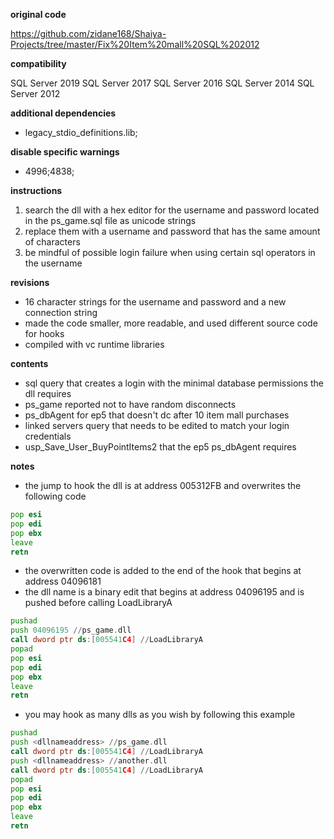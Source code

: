 **original code** 

https://github.com/zidane168/Shaiya-Projects/tree/master/Fix%20Item%20mall%20SQL%202012

**compatibility**

SQL Server 2019
SQL Server 2017
SQL Server 2016
SQL Server 2014
SQL Server 2012

**additional dependencies**
* legacy_stdio_definitions.lib;

**disable specific warnings**
* 4996;4838;

**instructions**
1. search the dll with a hex editor for the username and password located in the ps_game.sql file as unicode strings
2. replace them with a username and password that has the same amount of characters 
3. be mindful of possible login failure when using certain sql operators in the username

**revisions**
* 16 character strings for the username and password and a new connection string
* made the code smaller, more readable, and used different source code for hooks
* compiled with vc runtime libraries

**contents**
* sql query that creates a login with the minimal database permissions the dll requires
* ps_game reported not to have random disconnects
* ps_dbAgent for ep5 that doesn't dc after 10 item mall purchases
* linked servers query that needs to be edited to match your login credentials
* usp_Save_User_BuyPointItems2 that the ep5 ps_dbAgent requires

**notes**
* the jump to hook the dll is at address 005312FB and overwrites the following code

```asm
pop esi
pop edi
pop ebx
leave
retn
```

* the overwritten code is added to the end of the hook that begins at address 04096181
* the dll name is a binary edit that begins at address 04096195 and is pushed before calling LoadLibraryA

```asm
pushad
push 04096195 //ps_game.dll
call dword ptr ds:[005541C4] //LoadLibraryA
popad
pop esi
pop edi
pop ebx
leave
retn
```

* you may hook as many dlls as you wish by following this example

```asm
pushad
push <dllnameaddress> //ps_game.dll
call dword ptr ds:[005541C4] //LoadLibraryA
push <dllnameaddress> //another.dll
call dword ptr ds:[005541C4] //LoadLibraryA
popad
pop esi
pop edi
pop ebx
leave
retn
```


